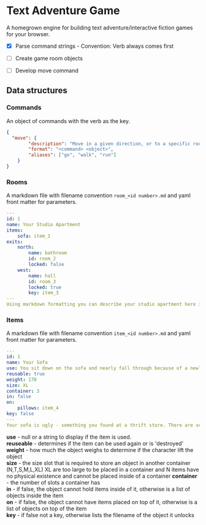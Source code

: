 # Text Adventure Game 

A homegrown engine for building text adventure/interactive fiction games for your browser.

- [X] Parse command strings - Convention: Verb always comes first
- [ ] Create game room objects
- [ ] Develop move command


## Data structures
### Commands
An object of commands with the verb as the key.
```json
{
  "move": {
        "description": "Move in a given direction, or to a specific room.",
        "format": "<command> <object>",
        "aliases": ["go", "walk", "run"]
    }
}
```
### Rooms
A markdown file with filename convention ```room_<id number>.md``` and yaml front matter for parameters.
```yaml
---
id: 1
name: Your Studio Apartment
items:
    sofa: item_1
exits:
    north:
        name: bathroom
        id: room_2
        locked: false
    west:
        name: hall
        id: room_3
        locked: true
        key: item_3
---
Using markdown formatting you can describe your studio apartment here including all the objects that you'd like to have interacted with such as your **sofa** with bold lettering.
```

### Items
A markdown file with filename convention ```item_<id number>.md``` and yaml front matter for parameters.
```yaml
---
id: 1
name: Your Sofa
use: You sit down on the sofa and nearly fall through because of a newly broken spring.
reusable: true
weight: 170
size: XL
container: 3
in: false
on:
    pillows: item_4
key: false
---
Your sofa is ugly - something you found at a thrift store. There are several **pillows** scattered across the sofa.
```
**use** - null or a string to display if the item is used.  
**reuseable** - determines if the item can be used again or is 'destroyed'  
**weight** - how much the object weighs to determine if the character lift the object  
**size** - the size slot that is required to store an object in another container (N,T,S,M,L,XL) XL are too large to be placed in a container and N items have no physical existence and cannot be placed inside of a container 
**container** - the number of slots a container has  
**in** - if false, the object cannot hold items inside of it, otherwise is a list of objects inside the item  
**on** - if false, the object cannot have items placed on top of it, otherwise is a list of objects on top of the item  
**key** - if false not a key, otherwise lists the filename of the object it unlocks  
